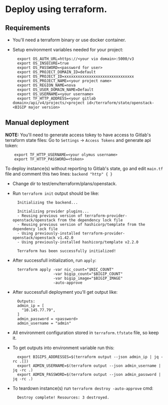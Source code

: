 # Deploy using terraform.

## Requirements

- You'll need a terraform binary or use docker container.
- Setup environment variables needed for your project:

        export OS_AUTH_URL=https://<your vio domain>:5000/v3
        export OS_INSECURE=true
        export OS_PASSWORD=<password for user>
        export OS_PROJECT_DOMAIN_ID=default
        export OS_PROJECT_ID=xxxxxxxxxxxxxxxxxxxxxxxxxxxxxxx
        export OS_PROJECT_NAME=<your project name>
        export OS_REGION_NAME=nova
        export OS_USER_DOMAIN_NAME=Default
        export OS_USERNAME=<your username>
        export TF_HTTP_ADDRESS=<your gitlab domain>/api/v4/projects/<project id>/terraform/state/openstack-<BIGIP major version>

## Manual deployment

**NOTE:** You'll need to generate access tokey to have access to Gitlab's terraform state files:
        Go to `Settings` -> `Access Tokens` and generate api token:

        export TF_HTTP_USERNAME=<your olymus username>
        export TF_HTTP_PASSWORD=<token>

To deploy instance(s) without reporting to Gitlab's state, go and edit `main.tf` file and comment this two lines:
        ```
        backend "http" {
        }
        ```

- Change dir to test/env/terraform/plans/openstack.
- Run `terraform init` output should be like:

        Initializing the backend...

        Initializing provider plugins...
        - Reusing previous version of terraform-provider-openstack/openstack from the dependency lock file
        - Reusing previous version of hashicorp/template from the dependency lock file
        - Using previously-installed terraform-provider-openstack/openstack v1.42.0
        - Using previously-installed hashicorp/template v2.2.0

        Terraform has been successfully initialized!

- After successfull initialization, run `apply`:

        terraform apply -var nic_count="$NIC_COUNT"
                        -var bigip_count="$BIGIP_COUNT"
                        -var bigip_image="$BIGIP_IMAGE"
                        -auto-approve

- After successfull deployment you'll get output like:

        Outputs:
        admin_ip = [
          "10.145.77.79",
        ]
        admin_password = <password>
        admin_username = "admin"

- All environment configuration stored in `terraform.tfstate` file, so keep it.
- To get outputs into environment variable run this:

        export BIGIPS_ADDRESSES=$(terraform output --json admin_ip | jq -rc .[])
        export ADMIN_USERNAME=$(terraform output --json admin_username | jq -rc .)
        export ADMIN_PASSWORD=$(terraform output --json admin_password | jq -rc .)

- To teardown instance(s) run `terraform destroy -auto-approve` cmd:

        Destroy complete! Resources: 3 destroyed.
